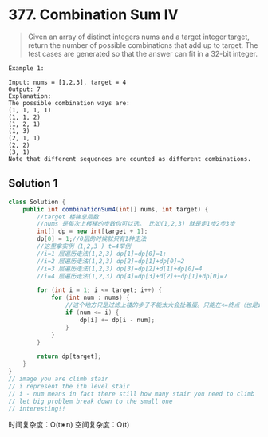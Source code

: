 # 377. Combination Sum IV

>Given an array of distinct integers nums and a target integer target, return the number of possible combinations that add up to target.
The test cases are generated so that the answer can fit in a 32-bit integer.

 ```
 Example 1:

Input: nums = [1,2,3], target = 4
Output: 7
Explanation:
The possible combination ways are:
(1, 1, 1, 1)
(1, 1, 2)
(1, 2, 1)
(1, 3)
(2, 1, 1)
(2, 2)
(3, 1)
Note that different sequences are counted as different combinations.
```

## Solution 1
```java
class Solution {
    public int combinationSum4(int[] nums, int target) {
        //target 楼梯总层数
        //nums 是每次上楼梯的步数你可以选。 比如(1,2,3) 就是走1步2步3步
        int[] dp = new int[target + 1];
        dp[0] = 1;//0层的时候就只有1种走法
        //这里拿实例（1,2,3 ) t=4举例 
        //i=1 层遍历走法(1,2,3) dp[1]=dp[0]=1;
        //i=2 层遍历走法(1,2,3) dp[2]=dp[1]+dp[0]=2
        //i=3 层遍历走法(1,2,3) dp[3]=dp[2]+d[1]+dp[0]=4
        //i=4 层遍历走法(1,2,3) dp[4]=dp[3]+d[2]++dp[1]+dp[0]=7

        for (int i = 1; i <= target; i++) {
            for (int num : nums) {
                //这个地方只是过滤上楼的步子不能太大会扯着蛋。只能在<=终点（也是i）的步伐里面选择前进方式
                if (num <= i) {
                    dp[i] += dp[i - num];
                }
            }
        }

        return dp[target];
    }
}
// image you are climb stair
// i represent the ith level stair
// i - num means in fact there still how many stair you need to climb
// let big problem break down to the small one
// interesting!!
```

时间复杂度：O(t∗n)
空间复杂度：O(t)